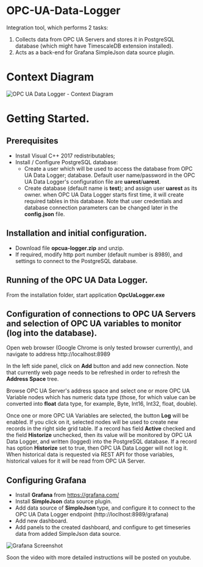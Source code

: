 # OPC-UA-Data-Logger
Integration tool, which performs 2 tasks:
1. Collects data from OPC UA Servers and stores it in PostgreSQL database (which might have TimescaleDB extension installed).
2. Acts as a back-end for Grafana SimpleJson data source plugin.

# Context Diagram
![OPC UA Data Logger - Context Diagram](https://raw.githubusercontent.com/onewayautomation/OPC-UA-Data-Logger/master/ContextDiagram.png)

# Getting Started.

## Prerequisites

* Install Visual C++ 2017 redistributables;
* Install / Configure PostgreSQL database:
  * Create a user which will be used to access the database from OPC UA Data Logger;
database. Default user name/password in the OPC UA Data Logger's configuration file are **uarest**/**uarest**.
  * Create database (default name is **test**); and assign user **uarest** as its owner. when OPC UA Data Logger starts first time, it will create required tables in this database. 
  Note that user credentials and database connection parameters can be changed later in the **config.json** file. 
 

## Installation and initial configuration.

* Download file **opcua-logger.zip** and unzip. 
* If required, modify http port number (default number is 8989), and settings to connect to the PostgreSQL database. 

## Running of the OPC UA Data Logger.

From the installation folder, start application **OpcUaLogger.exe**

## Configuration of connections to OPC UA Servers and selection of OPC UA variables to monitor (log into the database).

Open web browser (Google Chrome is only tested browser currently), and navigate to address http://localhost:8989

In the left side panel, click on **Add** button and add new connection. Note that currently web page needs to be refreshed in order to refresh the **Address Space** tree.

Browse OPC UA Server's address space and select one or more OPC UA Variable nodes which has numeric data type 
(those, for which value can be converted into **float** data type, for example, Byte, Int16, Int32, float, double).

Once one or more OPC UA Variables are selected, the button **Log** will be enabled. 
If you click on it, selected nodes will be used to create 
new records in the right side grid table. If a record has field **Active** checked and the field **Historize** 
unchecked, then its value will be monitored by OPC UA Data Logger, and written (logged) into the PostgreSQL 
database. 
If a record has option **Historize** set to true, then OPC UA Data Logger will not log it. When historical data 
is requested via REST API for those variables, historical values for it will be read from OPC UA Server. 

## Configuring Grafana

* Install **Grafana** from https://grafana.com/
* Install **SimpleJson** data source plugin.
* Add data source of **SimpleJson** type, and configure it to connect to the OPC UA Data Logger endpoint (http://loclhost:8989/grafana)
* Add new dashboard.
* Add panels to the created dashboard, and configure to get timeseries data from added SimpleJson data source.

![Grafana Screenshot](https://raw.githubusercontent.com/onewayautomation/OPC-UA-Data-Logger/master/Grafana-Screenshot.png)

Soon the video with more detailed instructions will be posted on youtube.











